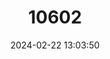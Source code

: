 ---
title: "10602"
category: "Hylopetes bartelsi"
draft: false
date: 2024-02-22 13:03:50
languages:
  English: ["Bartel's Flying Squirrel", "Bartels's Flying Squirrel"]
---